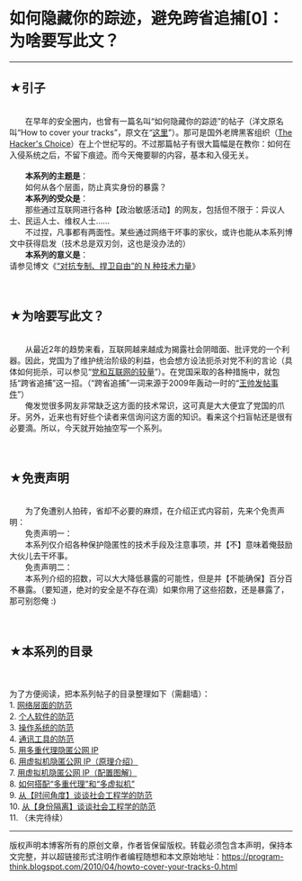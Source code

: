 # 如何隐藏你的踪迹，避免跨省追捕[0]：为啥要写此文？ 

-----

<div class="post-body entry-content">
<h2>★引子</h2><br/>
　　在早年的安全圈内，也曾有一篇名叫“如何隐藏你的踪迹”的帖子（洋文原名叫“How to cover your tracks”，原文在“<a href="http://freeworld.thc.org/papers/COVER-1.TXT" rel="nofollow" target="_blank">这里</a>”）。那可是国外老牌黑客组织（<a href="http://freeworld.thc.org/" rel="nofollow" target="_blank">The Hacker's Choice</a>）在上个世纪写的。不过那篇帖子有很大篇幅是在教你：如何在入侵系统之后，不留下痕迹。而今天俺要聊的内容，基本和入侵无关。<br/>
<a name="more"></a><br/>
　　<b>本系列的主题是</b>：<br/>
　　如何从各个层面，防止真实身份的暴露？<br/>
　　<b>本系列的受众是</b>：<br/>
　　那些通过互联网进行各种【政治敏感活动】的网友，包括但不限于：异议人士、民运人士、维权人士......<br/>
　　不过捏，凡事都有两面性。某些通过网络干坏事的家伙，或许也能从本系列博文中获得启发（技术总是双刃剑，这也是没办法的）<br/>
　　<b>本系列的意义是</b>：<br/>
请参见博文《<a href="../../2015/08/Technology-and-Freedom.md">“对抗专制、捍卫自由”的 N 种技术力量</a>》<br/>
<br/>
<br/>
<h2>★为啥要写此文？</h2><br/>
　　从最近2年的趋势来看，互联网越来越成为揭露社会阴暗面、批评党的一个利器。因此，党国为了维护统治阶级的利益，也会想方设法扼杀对党不利的言论（具体如何扼杀，可以参见“<a href="../../2009/07/party-pk-internet.md">党和互联网的较量</a>”）。在党国采取的各种措施中，就包括“跨省追捕”这一招。（“跨省追捕”一词来源于2009年轰动一时的“<a href="https://zh.wikipedia.org/wiki/%E7%8E%8B%E5%B8%85%E5%8F%91%E8%B4%B4%E4%BA%8B%E4%BB%B6" rel="nofollow" target="_blank">王帅发帖事件</a>”）<br/>
　　俺发觉很多网友非常缺乏这方面的技术常识，这可真是大大便宜了党国的爪牙。另外，近来也有好些个读者来信询问这方面的知识。看来这个扫盲帖还是很有必要滴。所以，今天就开始抽空写一个系列。<br/>
<br/>
<br/>
<h2>★免责声明</h2><br/>
　　为了免遭别人拍砖，省却不必要的麻烦，在介绍正式内容前，先来个免责声明：<br/>
　　免责声明一：<br/>
　　本系列仅介绍各种保护隐匿性的技术手段及注意事项，并【不】意味着俺鼓励大伙儿去干坏事。<br/>
　　免责声明二：<br/>
　　本系列介绍的招数，可以大大降低暴露的可能性，但是并【不能确保】百分百不暴露。（要知道，绝对的安全是不存在滴）如果你用了这些招数，还是暴露了，那可别怨俺 :)<br/>
<br/>
<br/>
<h2>★本系列的目录</h2><a name="index"> </a><br/>
<br/>
为了方便阅读，把本系列帖子的目录整理如下（需翻墙）：<br/>
1. <a href="../../2010/04/howto-cover-your-tracks-1.md">网络层面的防范</a><br/>
2. <a href="../../2010/04/howto-cover-your-tracks-2.md">个人软件的防范</a><br/>
3. <a href="../../2010/05/howto-cover-your-tracks-3.md">操作系统的防范</a><br/>
4. <a href="../../2012/02/howto-cover-your-tracks-4.md">通讯工具的防范</a><br/>
5. <a href="../../2012/03/howto-cover-your-tracks-5.md">用多重代理隐匿公网 IP</a><br/>
6. <a href="../../2013/01/howto-cover-your-tracks-6.md">用虚拟机隐匿公网 IP（原理介绍）</a><br/>
7. <a href="../../2013/01/howto-cover-your-tracks-7.md">用虚拟机隐匿公网 IP（配置图解）</a><br/>
8. <a href="../../2015/04/howto-cover-your-tracks-8.md">如何搭配“多重代理”和“多虚拟机”</a><br/>
9. <a href="../../2017/06/howto-cover-your-tracks-9.md">从【时间角度】谈谈社会工程学的防范</a><br/>
10. <a href="../../2017/12/howto-cover-your-tracks-10.md">从【身份隔离】谈谈社会工程学的防范</a><br/>
11. （未完待续）<br/>
<!--BANNED
[1490720633679,1539521916463]
-->
</div>


------------------------------------------------

版权声明本博客所有的原创文章，作者皆保留版权。转载必须包含本声明，保持本文完整，并以超链接形式注明作者编程随想和本文原始地址：https://program-think.blogspot.com/2010/04/howto-cover-your-tracks-0.html
